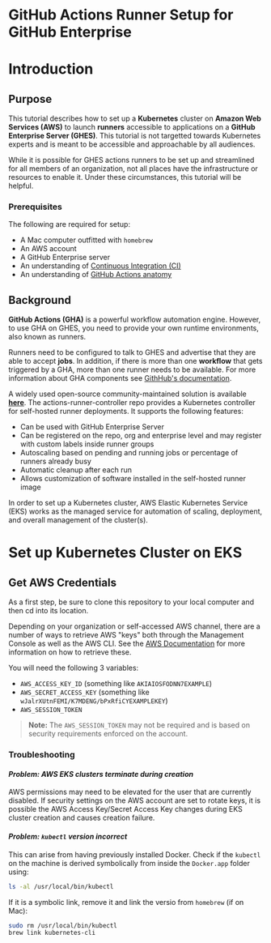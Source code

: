 # GitHub Actions Runner Setup for GitHub Enterprise

# Introduction

## Purpose

This tutorial describes how to set up a **Kubernetes** cluster on **Amazon Web Services (AWS)** to launch **runners** accessible to applications on a **GitHub Enterprise Server (GHES)**. This tutorial is not targetted towards Kubernetes experts and is meant to be accessible and approachable by all audiences. 

While it is possible for GHES actions runners to be set up and streamlined for all members of an organization, not all places have the infrastructure or resources to enable it. Under these circumstances, this tutorial will be helpful.

### Prerequisites

The following are required for setup:

- A Mac computer outfitted with `homebrew`
- An AWS account
- A GitHub Enterprise server
- An understanding of [Continuous Integration (CI)](https://docs.github.com/en/actions/automating-builds-and-tests/about-continuous-integration)
- An understanding of [GitHub Actions anatomy](https://docs.github.com/en/actions/learn-github-actions/understanding-github-actions)

## Background

**GitHub Actions (GHA)** is a powerful workflow automation engine. However, to use GHA on GHES, you need to provide your own runtime environments, also known as runners.

Runners need to be configured to talk to GHES and advertise that they are able to accept **jobs**. In addition, if there is more than one **workflow** that gets triggered by a GHA, more than one runner needs to be available. For more information about GHA components see [GithHub's documentation](https://docs.github.com/en/actions/learn-github-actions/understanding-github-actions).

A widely used open-source community-maintained solution is available [**here**](https://github.com/actions-runner-controller/actions-runner-controller). The actions-runner-controller repo provides a Kubernetes controller for self-hosted runner deployments. It supports the following features:

- Can be used with GitHub Enterprise Server
- Can be registered on the repo, org and enterprise level and may register with custom labels inside runner groups
- Autoscaling based on pending and running jobs or percentage of runners already busy
- Automatic cleanup after each run
- Allows customization of software installed in the self-hosted runner image

In order to set up a Kubernetes cluster, AWS Elastic Kubernetes Service (EKS) works as the managed service for automation of scaling, deployment, and overall management of the cluster(s).

# Set up Kubernetes Cluster on EKS

## Get AWS Credentials

As a first step, be sure to clone this repository to your local computer and then cd into its location.

Depending on your organization or self-accessed AWS channel, there are a number of ways to retrieve AWS "keys" both through the Management Console as well as the AWS CLI. See the [AWS Documentation](https://docs.aws.amazon.com/general/latest/gr/aws-sec-cred-types.html) for more information on how to retrieve these.

You will need the following 3 variables:

- `AWS_ACCESS_KEY_ID` (something like `AKIAIOSFODNN7EXAMPLE`)
- `AWS_SECRET_ACCESS_KEY` (something like `wJalrXUtnFEMI/K7MDENG/bPxRfiCYEXAMPLEKEY`)
- `AWS_SESSION_TOKEN`

> **Note:** The `AWS_SESSION_TOKEN` may not be required and is based on security requirements enforced on the account.


### Troubleshooting

#### _Problem: AWS EKS clusters terminate during creation_

AWS permissions may need to be elevated for the user that are currently disabled. If security settings on the AWS account are set to rotate keys, it is possible the AWS Access Key/Secret Access Key changes during EKS cluster creation and causes creation failure.

#### _Problem: `kubectl` version incorrect_

This can arise from having previously installed Docker. Check if the `kubectl` on the machine is derived symbolically from inside the `Docker.app` folder using:

```bash
ls -al /usr/local/bin/kubectl
```

If it is a symbolic link, remove it and link the versio from `homebrew` (if on Mac):

```bash
sudo rm /usr/local/bin/kubectl
brew link kubernetes-cli
```
